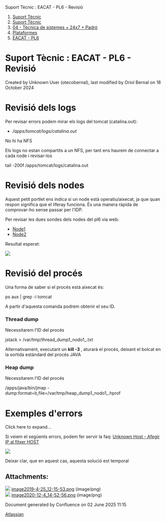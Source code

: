 Suport Tècnic : EACAT - PL6 - Revisió  

1.  [Suport Tècnic](index.md)
2.  [Suport Tècnic](13893782.md)
3.  [04 - Tècnica de sistemes + 24x7 + Padró](26313202.md)
4.  [Plataformes](Plataformes_41520520.md)
5.  [EACAT - PL6](EACAT---PL6_41520630.md)

Suport Tècnic : EACAT - PL6 - Revisió
=====================================

Created by Unknown User (otecobernal), last modified by Oriol Bernal on 18 October 2024

Revisió dels logs
=================

Per revisar errors podem mirar els logs del tomcat (catalina.out):

*   _/apps/tomcat/logs/catalina.out_ 

No hi ha NFS

Els logs no estan compartits a un NFS, per tant ens haurem de connectar a cada node i revisar-los

tail -200f /apps/tomcat/logs/catalina.out 

Revisió dels nodes
==================

Aquest petit portlet ens indica si un node està operatiu/aixecat, ja que quan respon significa que el liferay funciona. És una manera ràpida de comprovar-ho sense passar per l'IDP.

  

Per revisar les dues sondes dels nodes del pl6 via web:

*   [Node1](http://10.120.1.229:8080/web/guest/sondapl)
*   [Node2](http://10.120.1.230:8080/web/guest/sondapl)

Resultat esperat:

![](attachments/41520634/41520653.png)

  

Revisió del procés
==================

Una forma de saber si el procés està aixecat és:

ps aux | grep -i tomcat

A partir d'aquesta comanda podrem obtenir el seu ID.

### **Thread dump**

Necessitarem l'ID del procés

jstack <PID> > /var/tmp/thread\_dump1\_nodo1\_<DIA I HORA>.txt

Alternativament, executant un **kill -3 <pid>**, aturarà el procés, deixant el bolcat en la sortida estàndard del procés JAVA

### **Heap dump**

Necessitarem l'ID del procés

/apps/java/bin/jmap -dump:format=b,file=/var/tmp/heap\_dump1\_nodo1\_<DIA I HORA>.hprof <pid>

Exemples d'errors
=================

Click here to expand...

Si veiem el següents errors, podem fer servir la faq: [Unknown Host - Afegir IP al fitxer HOST](Unknown-Host---Afegir-IP-al-fitxer-HOST_41520074.md)

![](attachments/41520634/41520654.png)

Deixar clar, que en aquest cas, aquesta solució est temporal

Attachments:
------------

![](images/icons/bullet_blue.gif) [image2019-4-25\_12-15-53.png](attachments/41520634/41520653.png) (image/png)  
![](images/icons/bullet_blue.gif) [image2020-12-4\_14-52-56.png](attachments/41520634/41520654.png) (image/png)  

Document generated by Confluence on 02 June 2025 11:15

[Atlassian](http://www.atlassian.com/)